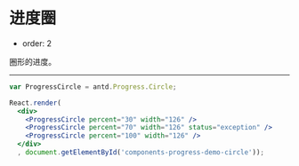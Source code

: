 # 进度圈

- order: 2

圈形的进度。

---

````jsx
var ProgressCircle = antd.Progress.Circle;

React.render(
  <div>
    <ProgressCircle percent="30" width="126" />
    <ProgressCircle percent="70" width="126" status="exception" />
    <ProgressCircle percent="100" width="126" />
  </div>
  , document.getElementById('components-progress-demo-circle'));
````

<style>
.ant-progress-circle-wrap,
.ant-progress-line-wrap {
  margin-right: 8px;
  margin-bottom: 5px;
}
</style>
